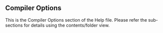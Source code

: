<div class="section">

<div class="titlepage">

<div>

<div>

<span id="_compiler_options"></span>Compiler Options
----------------------------------------------------

</div>

</div>

</div>

This is the Compiler Options section of the Help file. Please refer the
sub-sections for details using the contents/folder view.

</div>
